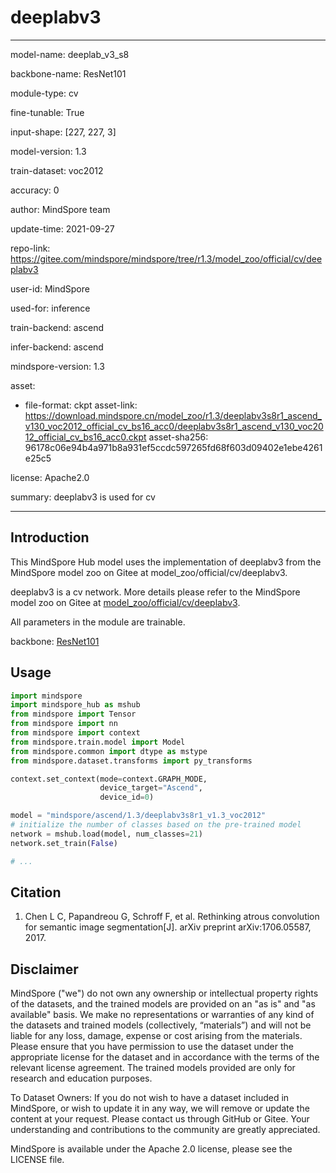 # deeplabv3

---

model-name: deeplab_v3_s8

backbone-name: ResNet101

module-type: cv

fine-tunable: True

input-shape: [227, 227, 3]

model-version: 1.3

train-dataset: voc2012

accuracy: 0

author: MindSpore team

update-time: 2021-09-27

repo-link: <https://gitee.com/mindspore/mindspore/tree/r1.3/model_zoo/official/cv/deeplabv3>

user-id: MindSpore

used-for: inference

train-backend: ascend

infer-backend: ascend

mindspore-version: 1.3

asset:

-
    file-format: ckpt
    asset-link: <https://download.mindspore.cn/model_zoo/r1.3/deeplabv3s8r1_ascend_v130_voc2012_official_cv_bs16_acc0/deeplabv3s8r1_ascend_v130_voc2012_official_cv_bs16_acc0.ckpt>
    asset-sha256: 96178c06e94b4a971b8a931ef5ccdc597265fd68f603d09402e1ebe4261e25c5

license: Apache2.0

summary: deeplabv3 is used for cv

---

## Introduction

This MindSpore Hub model uses the implementation of deeplabv3 from the MindSpore model zoo on Gitee at model_zoo/official/cv/deeplabv3.

deeplabv3 is a cv network. More details please refer to the MindSpore model zoo on Gitee at [model_zoo/official/cv/deeplabv3](https://gitee.com/mindspore/mindspore/blob/r1.3/model_zoo/official/cv/deeplabv3/README.md).

All parameters in the module are trainable.

backbone: [ResNet101](https://download.mindspore.cn/model_zoo/r1.3/resnet101_ascend_v130_imagenet2012_official_cv_bs32_acc78.58/)

## Usage

```python
import mindspore
import mindspore_hub as mshub
from mindspore import Tensor
from mindspore import nn
from mindspore import context
from mindspore.train.model import Model
from mindspore.common import dtype as mstype
from mindspore.dataset.transforms import py_transforms

context.set_context(mode=context.GRAPH_MODE,
                    device_target="Ascend",
                    device_id=0)

model = "mindspore/ascend/1.3/deeplabv3s8r1_v1.3_voc2012"
# initialize the number of classes based on the pre-trained model
network = mshub.load(model, num_classes=21)
network.set_train(False)

# ...
```

## Citation

1. Chen L C, Papandreou G, Schroff F, et al. Rethinking atrous convolution for semantic image segmentation[J]. arXiv preprint arXiv:1706.05587, 2017.

## Disclaimer

MindSpore ("we") do not own any ownership or intellectual property rights of the datasets, and the trained models are provided on an "as is" and "as available" basis. We make no representations or warranties of any kind of the datasets and trained models (collectively, “materials”) and will not be liable for any loss, damage, expense or cost arising from the materials. Please ensure that you have permission to use the dataset under the appropriate license for the dataset and in accordance with the terms of the relevant license agreement. The trained models provided are only for research and education purposes.

To Dataset Owners: If you do not wish to have a dataset included in MindSpore, or wish to update it in any way, we will remove or update the content at your request. Please contact us through GitHub or Gitee. Your understanding and contributions to the community are greatly appreciated.

MindSpore is available under the Apache 2.0 license, please see the LICENSE file.